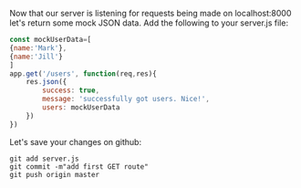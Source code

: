 Now that our server is listening for requests being made on localhost:8000 let's return some mock JSON data. Add the following to your server.js file:
```javascript
const mockUserData=[
{name:'Mark'},
{name:'Jill'}
]
app.get('/users', function(req,res){
 	res.json({
 	 	success: true,
 	 	message: 'successfully got users. Nice!',
 	 	users: mockUserData
 	})
})
```
Let's save your changes on github:
```
git add server.js
git commit -m"add first GET route"
git push origin master
```